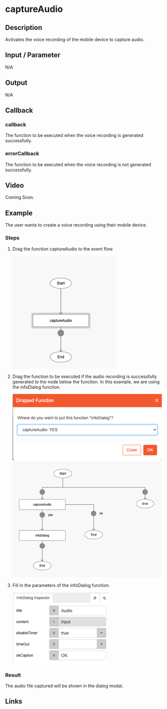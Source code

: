 # captureAudio

## Description

Activates the voice recording of the mobile device to capture audio.

## Input / Parameter

N/A

## Output

N/A

## Callback

### callback

The function to be executed when the voice recording is generated successfully.

### errorCallback

The function to be executed when the voice recording is not generated successfully.

## Video

Coming Soon.

<!-- Format: [![Video]({image-path}?raw=true)]({url-link}) -->

## Example

The user wants to create a voice recording using their mobile device.

<!-- Share a scenario, like a user requirements. -->

### Steps

1. Drag the function captureAudio to the event flow.

    ![](../captureAudio/captureAudio-step-1.png?raw=true)

2. Drag the function to be executed if the audio recording is successfully generated to the node below the function. In this example, we are using the infoDialog function.

    ![](../captureAudio/captureAudio-step-2.png?raw=true)
    ![](../captureAudio/captureAudio-step-3.png?raw=true)

3. Fill in the parameters of the infoDialog function.

    ![](../captureAudio/captureAudio-step-4.png?raw=true)


<!-- Show the steps and share some screenshots.

1. .....

Format: ![]({image-path}?raw=true) -->

### Result

The audio file captured will be shown in the dialog modal.

<!-- Explain the output.

Format: ![]({image-path}?raw=true) -->

## Links
